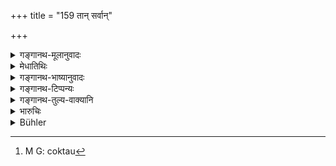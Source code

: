 +++
title = "159 तान् सर्वान्"

+++

<details><summary>गङ्गानथ-मूलानुवादः</summary>

All these he shall win over by means of conciliation and the other expedients, severally as well as collectively, as also by prowess and policy.—(159)
</details>

<details><summary>मेधातिथिः</summary>

**संदध्याद्** वशीकुर्यात् । **पौरुषनयौ** सामदण्डाव् एव । तत्र चोक्तम्[^२०९] "सामदण्डौ प्रशंसन्ति" (म्ध् ७.१०९) इति ॥ ७.१५९ ॥


[^२०९]:
     M G: coktau
</details>

<details><summary>गङ्गानथ-भाष्यानुवादः</summary>

‘*Win over*’— bring under his sway.

‘*Prowess and policy*’ are the same as conciliation and war; and it has been declared that ‘they recommend conciliation and war’.—(159)
</details>

<details><summary>गङ्गानथ-टिप्पन्यः</summary>

This verse is quoted in *Parāśaramādhava* (Ācāra, p. 411);—in
*Vīramitrodaya* (Rājanīti, p. 323), which adds the following notes
:—‘*Abhisandadhyāt*’ means ‘should win over to his side’;—and in
*Nṛsiṃhaprasāda* (Saṃskāra, p. 72b).
</details>

<details><summary>गङ्गानथ-तुल्य-वाक्यानि</summary>

**(verses 7.155-159)  
**

See Comparative notes for [Verse
7.155].
</details>

<details><summary>भारुचिः</summary>

**सामादिभिश्** चतुर्भिः **समस्तैर् व्यस्तैर्** वा **पौरुषेण नयेन** वा केवलेन दण्डेन वा । केवलेन दण्डेनेति समासिकः षाड्गुण्यक्रम उच्यते ॥ ७.१५९ ॥
</details>

<details><summary>Bühler</summary>

159	Let him overcome all of them by means of the (four) expedients, conciliation and the rest, (employed) either singly or conjointly, (or) by bravery and policy (alone).
</details>
